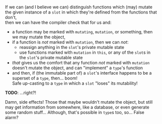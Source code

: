 If we can (and I believe we can) distinguish functions which (may) mutate
the given instance of a `slot` in which they're defined from the functions that don't,\
then we can have the compiler check that for us and:
- a function may be marked with `mutating`, `mutation`, or something, then we may mutate the object,
- if a function is _not_ marked with `mutation`, then we can _not_:
  - reassign anything in the `slot`'s private mutable state
  - use functions marked with `mutation` in `this`, or any of the `slot`s in the `slot`'s private mutable state
- _that_ gives us the comfort that any function _not_ marked with `mutation` doesn't mutate the object, and can "implement" a `type`'s function
- and then, if (the immutable part of) a `slot`'s interface happens to be a superset of a `type`, then... boom!\
  Safe up-casting to a `type` in which a `slot` "loses" its mutability!

**TODO**: ...right?!

Damn, side effects! Those that maybe wouldn't mutate the object, but still may get information from somewhere,
like a database, or even generate some random stuff... Although, that's possible in `type`s too, so... False alarm?